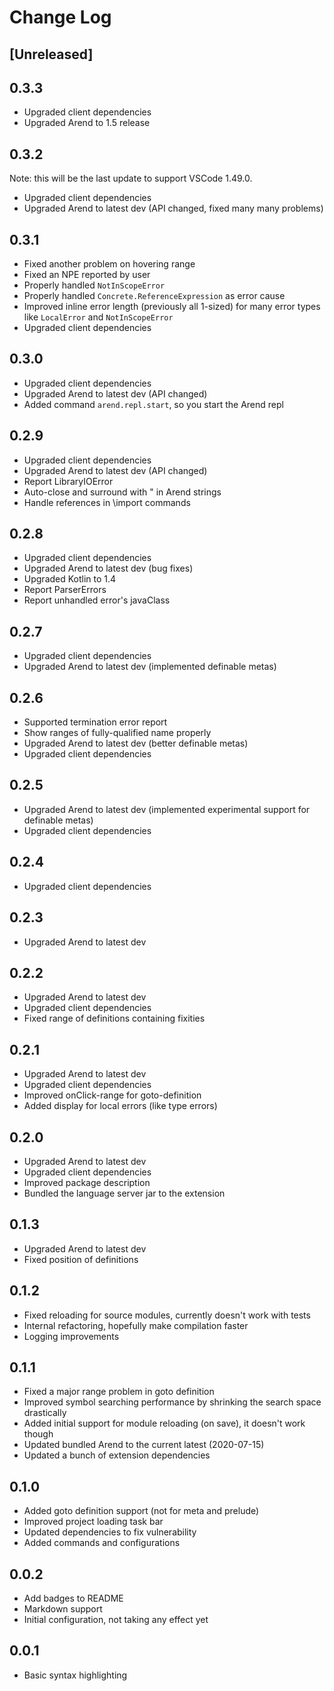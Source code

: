 # Change Log

## [Unreleased]

## 0.3.3

- Upgraded client dependencies
- Upgraded Arend to 1.5 release

## 0.3.2

Note: this will be the last update to support VSCode 1.49.0.

- Upgraded client dependencies
- Upgraded Arend to latest dev (API changed, fixed many many problems)

## 0.3.1

- Fixed another problem on hovering range
- Fixed an NPE reported by user
- Properly handled `NotInScopeError`
- Properly handled `Concrete.ReferenceExpression` as error cause
- Improved inline error length (previously all 1-sized) for many
  error types like `LocalError` and `NotInScopeError`
- Upgraded client dependencies

## 0.3.0

- Upgraded client dependencies
- Upgraded Arend to latest dev (API changed)
- Added command `arend.repl.start`, so you start the Arend repl

## 0.2.9

- Upgraded client dependencies
- Upgraded Arend to latest dev (API changed)
- Report LibraryIOError
- Auto-close and surround with \" in Arend strings
- Handle references in \import commands

## 0.2.8

- Upgraded client dependencies
- Upgraded Arend to latest dev (bug fixes)
- Upgraded Kotlin to 1.4
- Report ParserErrors
- Report unhandled error's javaClass

## 0.2.7

- Upgraded client dependencies
- Upgraded Arend to latest dev (implemented definable metas)

## 0.2.6

- Supported termination error report
- Show ranges of fully-qualified name properly
- Upgraded Arend to latest dev (better definable metas)
- Upgraded client dependencies

## 0.2.5

- Upgraded Arend to latest dev
  (implemented experimental support for definable metas)
- Upgraded client dependencies

## 0.2.4

- Upgraded client dependencies

## 0.2.3

- Upgraded Arend to latest dev

## 0.2.2

- Upgraded Arend to latest dev
- Upgraded client dependencies
- Fixed range of definitions containing fixities

## 0.2.1

- Upgraded Arend to latest dev
- Upgraded client dependencies
- Improved onClick-range for goto-definition
- Added display for local errors (like type errors)

## 0.2.0

- Upgraded Arend to latest dev
- Upgraded client dependencies
- Improved package description
- Bundled the language server jar to the extension

## 0.1.3

- Upgraded Arend to latest dev
- Fixed position of definitions

## 0.1.2

- Fixed reloading for source modules, currently doesn't work with tests
- Internal refactoring, hopefully make compilation faster
- Logging improvements

## 0.1.1

- Fixed a major range problem in goto definition
- Improved symbol searching performance by shrinking the search space drastically
- Added initial support for module reloading (on save), it doesn't work though
- Updated bundled Arend to the current latest (2020-07-15)
- Updated a bunch of extension dependencies

## 0.1.0

- Added goto definition support (not for meta and prelude)
- Improved project loading task bar
- Updated dependencies to fix vulnerability
- Added commands and configurations

## 0.0.2

- Add badges to README
- Markdown support
- Initial configuration, not taking any effect yet

## 0.0.1

- Basic syntax highlighting
